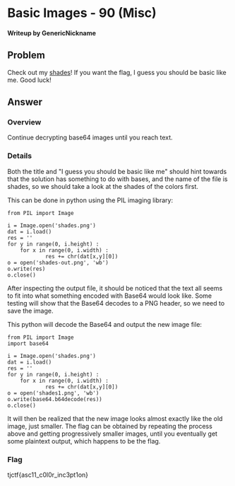 # Basic Images - 90 (Misc)
#### Writeup by GenericNickname

## Problem ##
Check out my <a href="shades.png">shades</a>! If you want the flag, I guess you should be basic like me. Good luck!

## Answer ##

### Overview ###

Continue decrypting base64 images until you reach text.

### Details ###

Both the title and "I guess you should be basic like me" should hint towards that the solution has something to do with bases, and the name of the file is shades, so we should take a look at the shades of the colors first.

This can be done in python using the PIL imaging library:

```
from PIL import Image

i = Image.open('shades.png')
dat = i.load()
res = ''
for y in range(0, i.height) :
    for x in range(0, i.width) :
            res += chr(dat[x,y][0])
o = open('shades-out.png', 'wb')
o.write(res)
o.close()
```

After inspecting the output file, it should be noticed that the text all seems to fit into what something encoded with Base64 would look like. Some testing will show that the Base64 decodes to a PNG header, so we need to save the image.

This python will decode the Base64 and output the new image file:
```
from PIL import Image
import base64

i = Image.open('shades.png')
dat = i.load()
res = ''
for y in range(0, i.height) :
    for x in range(0, i.width) :
            res += chr(dat[x,y][0])
o = open('shades1.png', 'wb')
o.write(base64.b64decode(res))
o.close()
```

It will then be realized that the new image looks almost exactly like the old image, just smaller. The flag can be obtained by repeating the process above and getting progressively smaller images, until you eventually get some plaintext output, which happens to be the flag.

### Flag ###
  tjctf{asc11_c0l0r_inc3pt1on}
